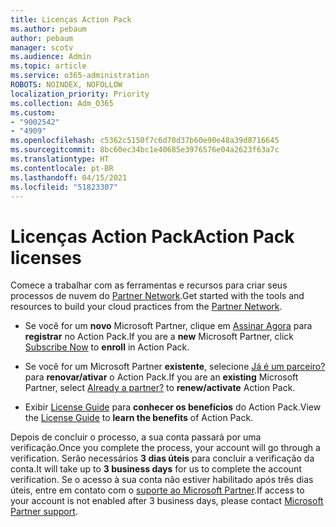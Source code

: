 ```yaml
---
title: Licenças Action Pack
ms.author: pebaum
author: pebaum
manager: scotv
ms.audience: Admin
ms.topic: article
ms.service: o365-administration
ROBOTS: NOINDEX, NOFOLLOW
localization_priority: Priority
ms.collection: Adm_O365
ms.custom:
- "9002542"
- "4909"
ms.openlocfilehash: c5362c5150f7c6d70d37b60e90e48a39d8716645
ms.sourcegitcommit: 8bc60ec34bc1e40685e3976576e04a2623f63a7c
ms.translationtype: HT
ms.contentlocale: pt-BR
ms.lasthandoff: 04/15/2021
ms.locfileid: "51823307"
---
```

# <a name="action-pack-licenses"></a><span data-ttu-id="bbacd-102">Licenças Action Pack</span><span class="sxs-lookup"><span data-stu-id="bbacd-102">Action Pack licenses</span></span>

<span data-ttu-id="bbacd-103">Comece a trabalhar com as ferramentas e recursos para criar seus processos de nuvem do [Partner Network](https://aka.ms/MPNActionPack).</span><span class="sxs-lookup"><span data-stu-id="bbacd-103">Get started with the tools and resources to build your cloud practices from the [Partner Network](https://aka.ms/MPNActionPack).</span></span>

- <span data-ttu-id="bbacd-104">Se você for um **novo** Microsoft Partner, clique em [Assinar Agora](https://aka.ms/MPNActionPackNew) para **registrar** no Action Pack.</span><span class="sxs-lookup"><span data-stu-id="bbacd-104">If you are a **new** Microsoft Partner, click [Subscribe Now](https://aka.ms/MPNActionPackNew) to **enroll** in Action Pack.</span></span>

- <span data-ttu-id="bbacd-105">Se você for um Microsoft Partner **existente**, selecione [Já é um parceiro?](https://aka.ms/MPNActionPackExisting) para **renovar/ativar** o Action Pack.</span><span class="sxs-lookup"><span data-stu-id="bbacd-105">If you are an **existing** Microsoft Partner, select [Already a partner?](https://aka.ms/MPNActionPackExisting) to **renew/activate** Action Pack.</span></span> 

- <span data-ttu-id="bbacd-106">Exibir [License Guide](https://aka.ms/MPNActionPackGuide) para **conhecer os benefícios** do Action Pack.</span><span class="sxs-lookup"><span data-stu-id="bbacd-106">View the [License Guide](https://aka.ms/MPNActionPackGuide) to **learn the benefits** of Action Pack.</span></span> 

<span data-ttu-id="bbacd-107">Depois de concluir o processo, a sua conta passará por uma verificação.</span><span class="sxs-lookup"><span data-stu-id="bbacd-107">Once you complete the process, your account will go through a verification.</span></span> <span data-ttu-id="bbacd-108">Serão necessários **3 dias úteis** para concluir a verificação da conta.</span><span class="sxs-lookup"><span data-stu-id="bbacd-108">It will take up to **3 business days** for us to complete the account verification.</span></span> <span data-ttu-id="bbacd-109">Se o acesso à sua conta não estiver habilitado após três dias úteis, entre em contato com o [suporte ao Microsoft Partner](https://aka.ms/MPNActionPackSupport).</span><span class="sxs-lookup"><span data-stu-id="bbacd-109">If access to your account is not enabled after 3 business days, please contact [Microsoft Partner support](https://aka.ms/MPNActionPackSupport).</span></span> 
